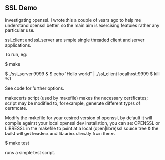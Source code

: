 ## SSL Demo

Investigating openssl. I wrote this a couple of years ago to help me understand openssl better, so the main aim is exercising features rather any particular use.

ssl_client and ssl_server are simple single threaded client and server applications.

To run, eg:

$ make

$ ./ssl_server 9999 &
$ echo "Hello world" | ./ssl_client localhost:9999
$ kill %1

See code for further options.

makecerts script (used by makefile) makes the necessary certificates; script may be modified
to, for example, generate different types of certificate.

Modify the makefile for your desired version of openssl, by default it will
compile against your local openssl dev installation, you can set OPENSSL or LIBRESSL
in the makefile to point at a local (open|libre)ssl source tree & the build will
get headers and libraries directly from there.

$ make test

runs a simple test script.
